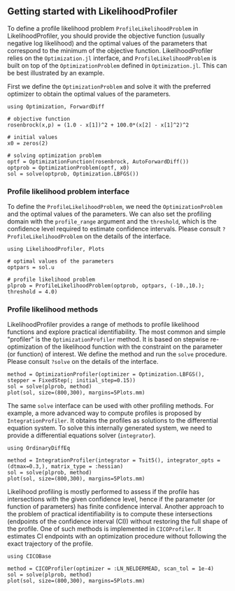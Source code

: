 ## Getting started with LikelihoodProfiler

To define a profile likelihood problem `ProfileLikelihoodProblem` in LikelihoodProfiler, you should provide the objective function (usually negative log likelihood) and the optimal values of the parameters that correspond to the minimum of the objective function. LikelihoodProfiler relies on the `Optimization.jl` interface, and `ProfileLikelihoodProblem` is built on top of the `OptimizationProblem` defined in `Optimization.jl`. This can be best illustrated by an example.

First we define the `OptimizationProblem` and solve it with the preferred optimizer to obtain the optimal values of the parameters. 

```@example example-1
using Optimization, ForwardDiff

# objective function
rosenbrock(x,p) = (1.0 - x[1])^2 + 100.0*(x[2] - x[1]^2)^2

# initial values
x0 = zeros(2)

# solving optimization problem
optf = OptimizationFunction(rosenbrock, AutoForwardDiff())
optprob = OptimizationProblem(optf, x0)
sol = solve(optprob, Optimization.LBFGS())
```

### Profile likelihood problem interface

To define the `ProfileLikelihoodProblem`, we need the `OptimizationProblem` and the optimal values of the parameters. We can also set the profiling domain with the `profile_range` argument and the `threshold`, which is the confidence level required to estimate confidence intervals. Please consult `?ProfileLikelihoodProblem` on the details of the interface.

```@example example-1
using LikelihoodProfiler, Plots

# optimal values of the parameters
optpars = sol.u

# profile likelihood problem
plprob = ProfileLikelihoodProblem(optprob, optpars, (-10.,10.); threshold = 4.0)
```

### Profile likelihood methods

LikelihoodProfiler provides a range of methods to profile likelihood functions and explore practical identifiability. The most common and simple "profiler" is the `OptimizationProfiler` method. It is based on stepwise re-optimization of the likelihood function with the constraint on the parameter (or function) of interest. We define the method and run the `solve` procedure. Please consult `?solve` on the details of the interface.

```@example example-1
method = OptimizationProfiler(optimizer = Optimization.LBFGS(), stepper = FixedStep(; initial_step=0.15))
sol = solve(plprob, method)
plot(sol, size=(800,300), margins=5Plots.mm)
```

The same `solve` interface can be used with other profiling methods. For example, a more advanced way to compute profiles is proposed by `IntegrationProfiler`. It obtains the profiles as solutions to the differential equation system. To solve this internally generated system, we need to provide a differential equations solver (`integrator`).

```@example example-1
using OrdinaryDiffEq

method = IntegrationProfiler(integrator = Tsit5(), integrator_opts = (dtmax=0.3,), matrix_type = :hessian)
sol = solve(plprob, method)
plot(sol, size=(800,300), margins=5Plots.mm)
```
Likelihood profiling is mostly performed to assess if the profile has intersections with the given confidence level, hence if the parameter (or function of parameters) has finite confidence interval. Another approach to the problem of practical identifiability is to compute these intersections (endpoints of the confidence interval (CI)) without restoring the full shape of the profile. One of such methods is implemented in `CICOProfiler`. It estimates CI endpoints with an optimization procedure without following the exact trajectory of the profile. 

```@example example-1
using CICOBase

method = CICOProfiler(optimizer = :LN_NELDERMEAD, scan_tol = 1e-4)
sol = solve(plprob, method)
plot(sol, size=(800,300), margins=5Plots.mm)
```